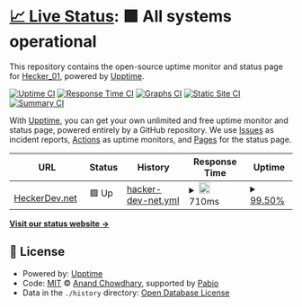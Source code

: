 # [📈 Live Status](https://status.heckerdev.net): <!--live status--> **🟩 All systems operational**

This repository contains the open-source uptime monitor and status page for [Hecker_01](heckerdev.net), powered by [Upptime](https://github.com/upptime/upptime).

[![Uptime CI](https://github.com/hecker-01/upptime/workflows/Uptime%20CI/badge.svg)](https://github.com/hecker-01/upptime/actions?query=workflow%3A%22Uptime+CI%22)
[![Response Time CI](https://github.com/hecker-01/upptime/workflows/Response%20Time%20CI/badge.svg)](https://github.com/hecker-01/upptime/actions?query=workflow%3A%22Response+Time+CI%22)
[![Graphs CI](https://github.com/hecker-01/upptime/workflows/Graphs%20CI/badge.svg)](https://github.com/hecker-01/upptime/actions?query=workflow%3A%22Graphs+CI%22)
[![Static Site CI](https://github.com/hecker-01/upptime/workflows/Static%20Site%20CI/badge.svg)](https://github.com/hecker-01/upptime/actions?query=workflow%3A%22Static+Site+CI%22)
[![Summary CI](https://github.com/hecker-01/upptime/workflows/Summary%20CI/badge.svg)](https://github.com/hecker-01/upptime/actions?query=workflow%3A%22Summary+CI%22)

With [Upptime](https://upptime.js.org), you can get your own unlimited and free uptime monitor and status page, powered entirely by a GitHub repository. We use [Issues](https://github.com/hecker-01/upptime/issues) as incident reports, [Actions](https://github.com/hecker-01/upptime/actions) as uptime monitors, and [Pages](https://status.heckerdev.net) for the status page.

<!--start: status pages-->
<!-- This summary is generated by Upptime (https://github.com/upptime/upptime) -->
<!-- Do not edit this manually, your changes will be overwritten -->
<!-- prettier-ignore -->
| URL | Status | History | Response Time | Uptime |
| --- | ------ | ------- | ------------- | ------ |
| <img alt="" src="https://heckerdev.net/favicon.png" height="13"> [HeckerDev.net](https://heckerdev.net) | 🟩 Up | [hacker-dev-net.yml](https://github.com/Hecker-01/upptime/commits/HEAD/history/hacker-dev-net.yml) | <details><summary><img alt="Response time graph" src="./graphs/hacker-dev-net/response-time-week.png" height="20"> 710ms</summary><br><a href="https://status.heckerdev.net/history/hacker-dev-net"><img alt="Response time 730" src="https://img.shields.io/endpoint?url=https%3A%2F%2Fraw.githubusercontent.com%2FHecker-01%2Fupptime%2FHEAD%2Fapi%2Fhacker-dev-net%2Fresponse-time.json"></a><br><a href="https://status.heckerdev.net/history/hacker-dev-net"><img alt="24-hour response time 780" src="https://img.shields.io/endpoint?url=https%3A%2F%2Fraw.githubusercontent.com%2FHecker-01%2Fupptime%2FHEAD%2Fapi%2Fhacker-dev-net%2Fresponse-time-day.json"></a><br><a href="https://status.heckerdev.net/history/hacker-dev-net"><img alt="7-day response time 710" src="https://img.shields.io/endpoint?url=https%3A%2F%2Fraw.githubusercontent.com%2FHecker-01%2Fupptime%2FHEAD%2Fapi%2Fhacker-dev-net%2Fresponse-time-week.json"></a><br><a href="https://status.heckerdev.net/history/hacker-dev-net"><img alt="30-day response time 724" src="https://img.shields.io/endpoint?url=https%3A%2F%2Fraw.githubusercontent.com%2FHecker-01%2Fupptime%2FHEAD%2Fapi%2Fhacker-dev-net%2Fresponse-time-month.json"></a><br><a href="https://status.heckerdev.net/history/hacker-dev-net"><img alt="1-year response time 730" src="https://img.shields.io/endpoint?url=https%3A%2F%2Fraw.githubusercontent.com%2FHecker-01%2Fupptime%2FHEAD%2Fapi%2Fhacker-dev-net%2Fresponse-time-year.json"></a></details> | <details><summary><a href="https://status.heckerdev.net/history/hacker-dev-net">99.50%</a></summary><a href="https://status.heckerdev.net/history/hacker-dev-net"><img alt="All-time uptime 99.89%" src="https://img.shields.io/endpoint?url=https%3A%2F%2Fraw.githubusercontent.com%2FHecker-01%2Fupptime%2FHEAD%2Fapi%2Fhacker-dev-net%2Fuptime.json"></a><br><a href="https://status.heckerdev.net/history/hacker-dev-net"><img alt="24-hour uptime 96.51%" src="https://img.shields.io/endpoint?url=https%3A%2F%2Fraw.githubusercontent.com%2FHecker-01%2Fupptime%2FHEAD%2Fapi%2Fhacker-dev-net%2Fuptime-day.json"></a><br><a href="https://status.heckerdev.net/history/hacker-dev-net"><img alt="7-day uptime 99.50%" src="https://img.shields.io/endpoint?url=https%3A%2F%2Fraw.githubusercontent.com%2FHecker-01%2Fupptime%2FHEAD%2Fapi%2Fhacker-dev-net%2Fuptime-week.json"></a><br><a href="https://status.heckerdev.net/history/hacker-dev-net"><img alt="30-day uptime 99.89%" src="https://img.shields.io/endpoint?url=https%3A%2F%2Fraw.githubusercontent.com%2FHecker-01%2Fupptime%2FHEAD%2Fapi%2Fhacker-dev-net%2Fuptime-month.json"></a><br><a href="https://status.heckerdev.net/history/hacker-dev-net"><img alt="1-year uptime 99.89%" src="https://img.shields.io/endpoint?url=https%3A%2F%2Fraw.githubusercontent.com%2FHecker-01%2Fupptime%2FHEAD%2Fapi%2Fhacker-dev-net%2Fuptime-year.json"></a></details>

<!--end: status pages-->

[**Visit our status website →**](https://status.heckerdev.net)

## 📄 License

- Powered by: [Upptime](https://github.com/upptime/upptime)
- Code: [MIT](./LICENSE) © [Anand Chowdhary](https://anandchowdhary.com), supported by [Pabio](https://pabio.com)
- Data in the `./history` directory: [Open Database License](https://opendatacommons.org/licenses/odbl/1-0/)

